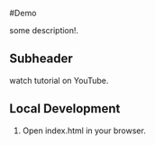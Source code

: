 #Demo

some description!.

## Subheader
 
 watch tutorial on YouTube.

 ## Local Development

 1. Open index.html in your browser.